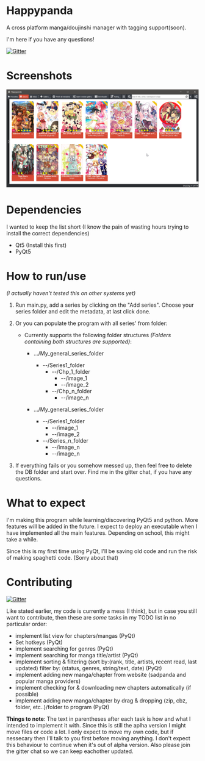 # Happypanda
A cross platform manga/doujinshi manager with tagging support(soon).

I'm here if you have any questions!

[![Gitter](https://badges.gitter.im/Join%20Chat.svg)](https://gitter.im/Pewpews/Sadpanda?utm_source=badge&utm_medium=badge&utm_campaign=pr-badge&utm_content=badge)

# Screenshots
![alt-text][logo]

[logo]: https://raw.githubusercontent.com/Pewpews/Sadpanda/master/misc/screenshot1.png "Screenshot 1"

# Dependencies
I wanted to keep the list short (I know the pain of wasting hours trying to install the correct dependencies)
- Qt5 (Install this first)
- PyQt5

# How to run/use
*(I actually haven't tested this on other systems yet)*

1. Run main.py, add a series by clicking on the "Add series". Choose your series folder and edit the metadata, at last click done.
2. Or you can populate the program with all series' from folder:
    - Currently supports the following folder structures *(Folders containing both structures are supported)*:
        + .../My_general_series_folder
            - --/Series1_folder
                - --/Chp_1_folder
                    - --/image_1
                    - --/image_2
                - --/Chp_n_folder
                    - --/image_n

        + .../My_general_series_folder
            - --/Series1_folder
                - --/image_1
                - --/image_2
            - --/Series_n_folder
                - --/image_n
                - --/image_n

3. If everything fails or you somehow messed up, then feel free to delete the DB folder and start over. Find me in the gitter chat, if you have any questions.

# What to expect
I'm making this program while learning/discovering PyQt5 and python. More features will be added in the future. I expect to deploy an executable when I have implemented all the main features. Depending on school, this might take a while.

Since this is my first time using PyQt, I'll be saving old code and run the risk of making spaghetti code. (Sorry about that)

# Contributing
[![Gitter](https://badges.gitter.im/Join%20Chat.svg)](https://gitter.im/Pewpews/Sadpanda?utm_source=badge&utm_medium=badge&utm_campaign=pr-badge&utm_content=badge)

Like stated earlier, my code is currently a mess (I think), but in case you still want to contribute, then these are *some* tasks in my TODO list in no particular order:
- implement list view for chapters/mangas (PyQt)
- Set hotkeys (PyQt)
- implement searching for genres (PyQt)
- implement searching for manga title/artist (PyQt)
- implement sorting & filtering (sort by:(rank, title, artists, recent read, last updated) filter by: (status, genres, string/text, date) (PyQt)
- implement adding new manga/chapter from website (sadpanda and popular manga providers)
- implement checking for & downloading new chapters automatically (if possible)
- implement adding new manga/chapter by drag & dropping (zip, cbz, folder, etc..)/folder to program (PyQt)

**Things to note**:
The text in parentheses after each task is how and what I intended to implement it with. Since this is still the aplha version I might move files or code a lot. I only expect to move my own code, but if nessecary then I'll talk to you first before moving anything. I don't expect this behaviour to continue when it's out of alpha version. Also please join the gitter chat so we can keep eachother updated.
